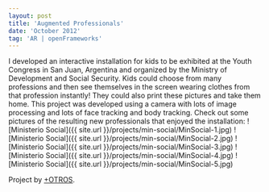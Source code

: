```yaml
---
layout: post
title: 'Augmented Professionals'
date: 'October 2012'
tag: 'AR | openFrameworks'
---
```

I developed an interactive installation for kids to be exhibited at the Youth Congress in San Juan, Argentina and organized by the Ministry of Development and Social Security. Kids could choose from many professions and then see themselves in the screen wearing clothes from that profession instantly! They could also print these pictures and take them home. This project was developed using a camera with lots of image processing and lots of face tracking and body tracking. Check out some pictures of the resulting new professionals that enjoyed the installation:
![Ministerio Social]({{ site.url }}/projects/min-social/MinSocial-1.jpg)
![Ministerio Social]({{ site.url }}/projects/min-social/MinSocial-2.jpg)
![Ministerio Social]({{ site.url }}/projects/min-social/MinSocial-3.jpg)
![Ministerio Social]({{ site.url }}/projects/min-social/MinSocial-4.jpg)
![Ministerio Social]({{ site.url }}/projects/min-social/MinSocial-5.jpg)

Project by [+OTROS](http://masotros.com/).
